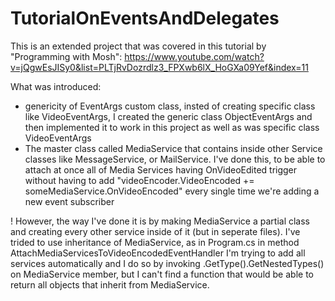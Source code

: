 # TutorialOnEventsAndDelegates

This is an extended project that was covered in this tutorial by "Programming with Mosh": 
https://www.youtube.com/watch?v=jQgwEsJISy0&list=PLTjRvDozrdlz3_FPXwb6lX_HoGXa09Yef&index=11

What was introduced:
  - genericity of EventArgs custom class, insted of creating specific class like VideoEventArgs, I created the generic class ObjectEventArgs<T> and then implemented it to work in this project as well as was specific class VideoEventArgs
  - The master class called MediaService that contains inside other Service classes like MessageService, or MailService. I've done this, to be able to attach at once all of Media Services having OnVideoEdited trigger without having to add "videoEncoder.VideoEncoded += someMediaService.OnVideoEncoded" every single time we're adding a new event subscriber
  
! However, the way I've done it is by making MediaService a partial class and creating every other service inside of it (but in seperate files). I've trided to use inheritance of MediaService, as in Program.cs in method AttachMediaServicesToVideoEncodedEventHandler I'm trying to add all services automatically and I do so by invoking .GetType().GetNestedTypes() on MediaService member, but I can't find a function that would be able to return all objects that inherit from MediaService.
